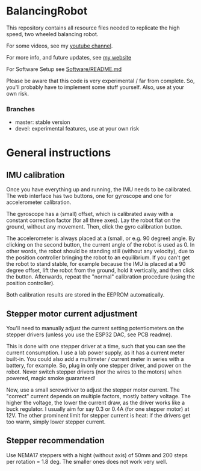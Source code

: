 # BalancingRobot

This repository contains all resource files needed to replicate the high speed, two wheeled balancing robot. 

For some videos, see my [youtube channel](https://www.youtube.com/watch?v=D7hvI_Tb0o4). 

For more info, and future updates, see [my website](http://elexperiment.nl/2018/11/high-speed-balancing-robot-introduction/)

For Software Setup see [Software/README.md](Software/README.md)

Please be aware that this code is very experimental / far from complete. So, you'll probably have to implement some stuff yourself. Also, use at your own risk.

### Branches
- master: stable version
- devel: experimental features, use at your own risk

# General instructions

## IMU calibration
Once you have everything up and running, the IMU needs to be calibrated. The web interface has two buttons, one for gyroscope and one for accelerometer calibration. 

The gyroscope has a (small) offset, which is calibrated away with a constant correction factor (for all three axes). Lay the robot flat on the ground, without any movement. Then, click the gyro calibration button.

The accelerometer is always placed at a (small, or e.g. 90 degree) angle. By clicking on the second button, the current angle of the robot is used as 0. In other words, the robot should be standing still (without any velocity), due to the position controller bringing the robot to an equilibrium. If you can't get the robot to stand stable, for example because the IMU is placed at a 90 degree offset, lift the robot from the ground, hold it vertically, and then click the button. Afterwards, repeat the "normal" calibration procedure (using the position controller).

Both calibration results are stored in the EEPROM automatically.

## Stepper motor current adjustment
You'll need to manually adjust the current setting potentiometers on the stepper drivers (unless you use the ESP32 DAC, see PCB readme). 

This is done with one stepper driver at a time, such that you can see the current consumption. I use a lab power supply, as it has a current meter built-in. You could also add a multimeter / current meter in series with a battery, for example. So, plug in only one stepper driver, and power on the robot. Never switch stepper drivers (nor the wires to the motors) when powered, magic smoke guaranteed!

Now, use a small screwdriver to adjust the stepper motor current. The "correct" current depends on multiple factors, mostly battery voltage. The higher the voltage, the lower the current draw, as the driver works like a buck regulator. I usually aim for say 0.3 or 0.4A (for one stepper motor) at 12V. The other prominent limit for stepper current is heat: if the drivers get too warm, simply lower stepper current. 

## Stepper recommendation
Use NEMA17 steppers with a hight (without axis) of 50mm and 200 steps per rotation = 1.8 deg. The smaller ones does not work very well.
